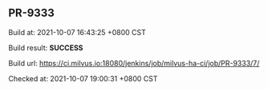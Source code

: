 <h2><a name="pr-9333" class="anchor" href="#pr-9333" rel="nofollow" aria-hidden="true"><span class="octicon octicon-link"></span></a>PR-9333</h2>

<p>Build at: 2021-10-07 16:43:25 +0800 CST</p>

<p>Build result: <strong>SUCCESS</strong></p>

<p>Build url: <a href="https://ci.milvus.io:18080/jenkins/job/milvus-ha-ci/job/PR-9333/7/" rel="nofollow">https://ci.milvus.io:18080/jenkins/job/milvus-ha-ci/job/PR-9333/7/</a></p>

<p>Checked at: 2021-10-07 19:00:31 +0800 CST</p>
